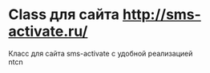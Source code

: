# Class для сайта http://sms-activate.ru/
Класс для сайта sms-activate с удобной реализацией <br/>
ntcn
